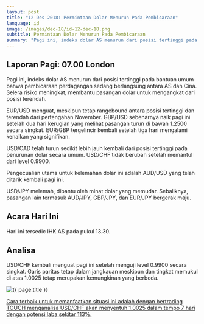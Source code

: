 ```yaml
---
layout: post
title: "12 Des 2018: Permintaan Dolar Menurun Pada Pembicaraan"
language: id
image: /images/dec-18/id-12-dec-18.png
subtitle: Permintaan Dolar Menurun Pada Pembicaraan
summary: "Pagi ini, indeks dolar AS menurun dari posisi tertinggi pada bantuan umum bahwa pembicaraan perdagangan sedang berlangsung antara AS dan Cina. Selera risiko meningkat, membantu pasangan dolar untuk mengangkat dari posisi terendah"
---
```

## Laporan Pagi: 07.00 London

Pagi ini, indeks dolar AS menurun dari posisi tertinggi pada bantuan umum bahwa pembicaraan perdagangan sedang berlangsung antara AS dan Cina. Selera risiko meningkat, membantu pasangan dolar untuk mengangkat dari posisi terendah.

EUR/USD menguat, meskipun tetap rangebound antara posisi tertinggi dan terendah dari pertengahan November. GBP/USD sebenarnya naik pagi ini setelah dua hari kerugian yang melihat pasangan turun di bawah 1.2500 secara singkat. EUR/GBP tergelincir kembali setelah tiga hari mengalami kenaikan yang signifikan.

USD/CAD telah turun sedikit lebih jauh kembali dari posisi tertinggi pada penurunan dolar secara umum. USD/CHF tidak berubah setelah memantul dari level 0.9900.

Pengecualian utama untuk kelemahan dolar ini adalah AUD/USD yang telah ditarik kembali pagi ini.

USD/JPY melemah, dibantu oleh minat dolar yang memudar. Sebaliknya, pasangan lain termasuk AUD/JPY, GBP/JPY, dan EUR/JPY bergerak maju.

## Acara Hari Ini

Hari ini tersedic IHK AS pada pukul 13.30.

## Analisa

USD/CHF kembali menguat pagi ini setelah menguji level 0.9900 secara singkat. Garis paritas tetap dalam jangkauan meskipun dan tingkat memukul di atas 1.0025 tetap merupakan kemungkinan yang berbeda.

<img src="{{ site.url }}/images/dec-18/id-12-dec-18.png" alt="{{ page.title }}" title="{{ page.title }}">

<a href="%LINK%%?currency=USD&market=forex&underlying=frxUSDCHF&formname=touchnotouch&duration_amount=7&duration_units=d&amount=10&amount_type=stake&expiry_type=duration&barrier=1.0025" target="_blank" rel="noopener noreferrer nofollow">Cara terbaik untuk memanfaatkan situasi ini adalah dengan bertrading TOUCH menganalisa USD/CHF akan menyentuh 1.0025 dalam tempo 7 hari dengan potensi laba sekitar 113%.</a>
